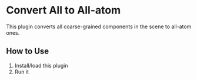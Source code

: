 # Convert All to All-atom

This plugin converts all coarse-grained components in the scene to all-atom ones.

## How to Use
1. Install/load this plugin
2. Run it
